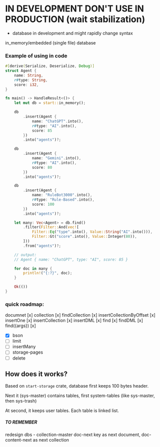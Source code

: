 # IN DEVELOPMENT DON'T USE IN PRODUCTION (wait stabilization)

* database in development and might rapidly change syntax

in_memory/embedded (single file) database

### Example of using in code

```rust
#[derive(Serialize, Deserialize, Debug)]
struct Agent {
    name: String,
    r#type: String,
    score: i32,
}

fn main() -> HandleResult<()> {
    let mut db = start::in_memory();

    db
        .insert(Agent {
            name: "ChatGPT".into(),
            r#type: "AI".into(),
            score: 85
        })
        .into("agents")?;

    db
        .insert(Agent {
            name: "Gemini".into(),
            r#type: "AI".into(),
            score: 80
        })
        .into("agents")?;

    db
        .insert(Agent {
            name: "RuleBot3000".into(),
            r#type: "Rule-Based".into(),
            score: 100
        })
        .into("agents")?;

    let many: Vec<Agent> = db.find()
        .filter(Filter::And(vec![
            Filter::Eq("type".into(), Value::String("AI".into())),
            Filter::Gt("score".into(), Value::Integer(80)),
        ]))
        .from("agents")?;

    // output:
    // Agent { name: "ChatGPT", type: "AI", score: 85 }

    for doc in many {
        println!("{:?}", doc);
    }

    Ok(())
}
```

### quick roadmap:

documnet [x]
collection [x]
findCollection [x]
insertCollectionByOffset [x]
insertOne [x]
insertCollection [x]
insertDML [x]
find [x]
findDML [x]
find({args}) [x]

- [X] bson
- [ ] limit
- [ ] insertMany
- [ ] storage-pages
- [ ] delete

## How does it works?

Based on `start-storage` crate, database first keeps 100 bytes header.

Next it (sys-master) contains tables, first system-tables (like sys-master, then sys-trash)

At second, it keeps user tables. Each table is linked list.

##### TO REMEMBER

redesign dbs - collection-master doc-next key as next document, doc-content-next as next collection
